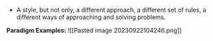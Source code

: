* A style, but not only, a different approach, a different set of rules, a different ways of approaching and solving problems.

**Paradigm Examples:**
![[Pasted image 20230922104246.png]]